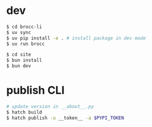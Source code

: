 # dev

```sh CLI
$ cd brocc-li
$ uv sync
$ uv pip install -e . # install package in dev mode
$ uv run brocc
```

```sh site
$ cd site
$ bun install
$ bun dev
```

# publish CLI

```sh
# update version in __about__.py
$ hatch build
$ hatch publish -u __token__ -a $PYPI_TOKEN
```
